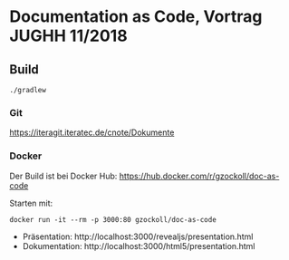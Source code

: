 # Documentation as Code, Vortrag JUGHH 11/2018

## Build

```
./gradlew
```

### Git

https://iteragit.iteratec.de/cnote/Dokumente

### Docker

Der Build ist bei Docker Hub: https://hub.docker.com/r/gzockoll/doc-as-code

Starten mit:

```
docker run -it --rm -p 3000:80 gzockoll/doc-as-code
```


* Präsentation: http://localhost:3000/revealjs/presentation.html
* Dokumentation: http://localhost:3000/html5/presentation.html

